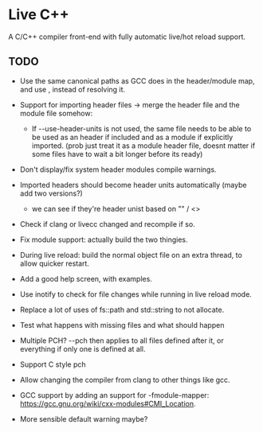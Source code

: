 # Live C++

A C/C++ compiler front-end with fully automatic live/hot reload support.

## TODO

- Use the same canonical paths as GCC does in the header/module map, and use , instead of resolving it.
- Support for importing header files -> merge the header file and the module file somehow:
    - If --use-header-units is not used, the same file needs to be able to be used as an header if included and as a module if explicitly imported. (prob just treat it as a module header file, doesnt matter if some files have to wait a bit longer before its ready)


- Don't display/fix system header modules compile warnings.
- Imported headers should become header units automatically (maybe add two versions?)
    - we can see if they're header unist based on "" / <>
- Check if clang or livecc changed and recompile if so.
- Fix module support: actually build the two thingies.
- During live reload: build the normal object file on an extra thread, to allow quicker restart.
- Add a good help screen, with examples.
- Use inotify to check for file changes while running in live reload mode.
- Replace a lot of uses of fs::path and std::string to not allocate.
- Test what happens with missing files and what should happen
- Multiple PCH? --pch then applies to all files defined after it, or everything if only one is defined at all.
- Support C style pch
- Allow changing the compiler from clang to other things like gcc.
- GCC support by adding an support for -fmodule-mapper: https://gcc.gnu.org/wiki/cxx-modules#CMI_Location.

- More sensible default warning maybe?
